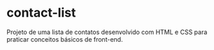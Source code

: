 # contact-list
Projeto de uma lista de contatos desenvolvido com HTML e CSS para praticar conceitos básicos de front-end.
